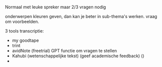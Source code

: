 
Normaal met leuke spreker maar 2/3 vragen nodig

onderwerpen kleuren geven, dan kan je beter in sub-thema's werken.
vraag om voorbeelden.

3 tools transcriptie:
- my goodtape 
- trint
- avidNote (freetrial) GPT functie om vragen te stellen
- Kahubi (wetenschappelijke tekst) (geef academische feedback) ()
- 







